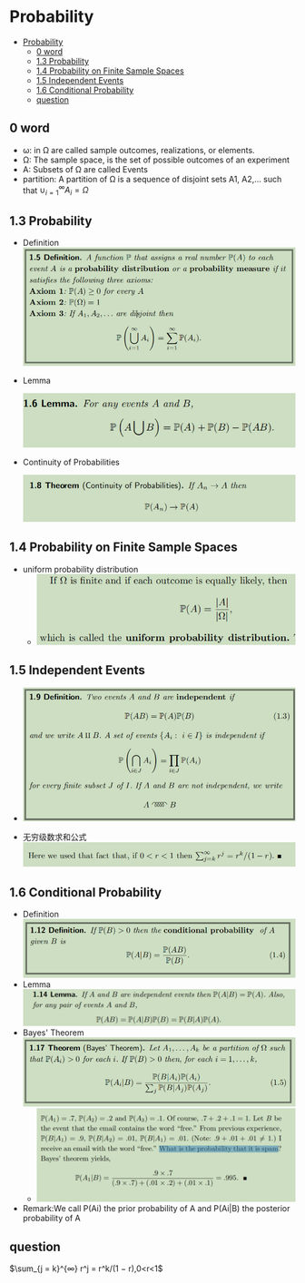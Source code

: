 # Probability

- [Probability](#probability)
  - [0 word](#0-word)
  - [1.3 Probability](#13-probability)
  - [1.4 Probability on Finite Sample Spaces](#14-probability-on-finite-sample-spaces)
  - [1.5 Independent Events](#15-independent-events)
  - [1.6 Conditional Probability](#16-conditional-probability)
  - [question](#question)

## 0 word

- ω: in Ω are called sample outcomes, realizations, or elements.
- Ω: The sample space, is the set of possible outcomes of an experiment
- A: Subsets of Ω are called Events
- partition: A partition of Ω is a sequence of disjoint sets A1, A2,... such that
 $∪_{i=1}^{\infty}A_i = Ω$

## 1.3 Probability

- Definition![20230711003526](https://raw.githubusercontent.com/Logible/Image/main/note_image/20230711003526.png)

- Lemma

    ![20230711003901](https://raw.githubusercontent.com/Logible/Image/main/note_image/20230711003901.png)

- Continuity of Probabilities

    ![20230711003912](https://raw.githubusercontent.com/Logible/Image/main/note_image/20230711003912.png)

## 1.4 Probability on Finite Sample Spaces

- uniform probability distribution
  - ![20230711005038](https://raw.githubusercontent.com/Logible/Image/main/note_image/20230711005038.png)

## 1.5 Independent Events

- ![20230711152254](https://raw.githubusercontent.com/Logible/Image/main/note_image/20230711152254.png)

- 无穷级数求和公式![20230711155500](https://raw.githubusercontent.com/Logible/Image/main/note_image/20230711155500.png)

## 1.6 Conditional Probability

- Definition![20230711162819](https://raw.githubusercontent.com/Logible/Image/main/note_image/20230711162819.png)
- Lemma![20230711162803](https://raw.githubusercontent.com/Logible/Image/main/note_image/20230711162803.png)
- Bayes' Theorem![20230711223036](https://raw.githubusercontent.com/Logible/Image/main/note_image/20230711223036.png)
  - ![20230711225529](https://raw.githubusercontent.com/Logible/Image/main/note_image/20230711225529.png)
- Remark:We call P(Ai) the prior probability of A and P(Ai|B) the posterior probability of A

## question

$\sum_{j = k}^{∞} r^j = r^k/(1 − r),0<r<1$
